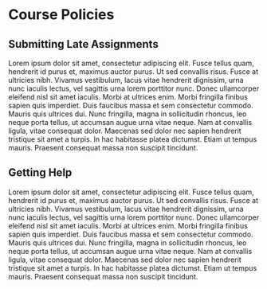 # Course Policies

## Submitting Late Assignments

Lorem ipsum dolor sit amet, consectetur adipiscing elit. Fusce tellus quam, hendrerit id purus et, maximus auctor purus. Ut sed convallis risus. Fusce at ultricies nibh. Vivamus vestibulum, lacus vitae hendrerit dignissim, urna nunc iaculis lectus, vel sagittis urna lorem porttitor nunc. Donec ullamcorper eleifend nisl sit amet iaculis. Morbi at ultrices enim. Morbi fringilla finibus sapien quis imperdiet. Duis faucibus massa et sem consectetur commodo. Mauris quis ultrices dui. Nunc fringilla, magna in sollicitudin rhoncus, leo neque porta tellus, ut accumsan augue urna vitae neque. Nam at convallis ligula, vitae consequat dolor. Maecenas sed dolor nec sapien hendrerit tristique sit amet a turpis. In hac habitasse platea dictumst. Etiam ut tempus mauris. Praesent consequat massa non suscipit tincidunt.

## Getting Help

Lorem ipsum dolor sit amet, consectetur adipiscing elit. Fusce tellus quam, hendrerit id purus et, maximus auctor purus. Ut sed convallis risus. Fusce at ultricies nibh. Vivamus vestibulum, lacus vitae hendrerit dignissim, urna nunc iaculis lectus, vel sagittis urna lorem porttitor nunc. Donec ullamcorper eleifend nisl sit amet iaculis. Morbi at ultrices enim. Morbi fringilla finibus sapien quis imperdiet. Duis faucibus massa et sem consectetur commodo. Mauris quis ultrices dui. Nunc fringilla, magna in sollicitudin rhoncus, leo neque porta tellus, ut accumsan augue urna vitae neque. Nam at convallis ligula, vitae consequat dolor. Maecenas sed dolor nec sapien hendrerit tristique sit amet a turpis. In hac habitasse platea dictumst. Etiam ut tempus mauris. Praesent consequat massa non suscipit tincidunt.
